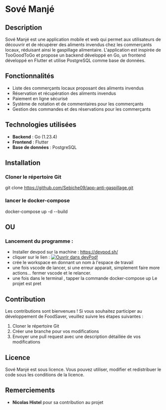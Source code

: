 # Sové Manjé

## Description

Sové Manjé est une application mobile et web qui permet aux utilisateurs de découvrir et de récupérer des aliments invendus chez les commerçants locaux, réduisant ainsi le gaspillage alimentaire. L'application est inspirée de TooGoodToGo et propose un backend développé en Go, un frontend développé en Flutter et utilise PostgreSQL comme base de données.

## Fonctionnalités

- Liste des commerçants locaux proposant des aliments invendus
- Réservation et récupération des aliments invendus
- Paiement en ligne sécurisé
- Système de notation et de commentaires pour les commerçants
- Gestion des commandes et des réservations pour les commerçants

## Technologies utilisées

- **Backend** : Go (1.23.4)
- **Frontend** : Flutter 
- **Base de données** : PostgreSQL

## Installation

### Cloner le répertoire Git
git clone https://github.com/Sebiche09/app-anti-gaspillage.git

### lancer le docker-compose
docker-compose up -d --build

## OU

### Lancement du programme : 
- Installer devpod sur la machine : https://devpod.sh/
- cliquer sur le lien : [![Ouvrir dans devPod!](https://devpod.sh/assets/open-in-devpod.svg)](https://devpod.sh/open#https://github.com/Sebiche09/app-anti-gaspillage)
- crée le workspace en donnant un nom à l'espace de travail
- une fois vscode de lancer, si une erreur apparait, simplement faire more actions... fermer vscode et le relancer.
- une fois dans le terminal , tapper la commande docker-compose up
Le projet est pret

## Contribution

Les contributions sont bienvenues ! Si vous souhaitez participer au développement de FoodSaver, veuillez suivre les étapes suivantes :

1. Cloner le répertoire Git
2. Créer une branche pour vos modifications
3. Envoyer une pull request avec une description détaillée de vos modifications

## Licence

Sové Manjé est sous licence. Vous pouvez utiliser, modifier et redistribuer le code sous les conditions de la licence.

## Remerciements

- **Nicolas Histel** pour sa contribution au projet
